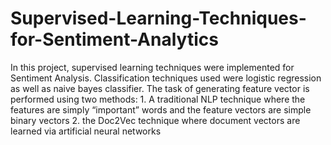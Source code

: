 # Supervised-Learning-Techniques-for-Sentiment-Analytics
In this project, supervised learning techniques were implemented for Sentiment Analysis. Classification techniques used were logistic regression as well as naive bayes classifier. The task of generating feature vector is performed using two methods: 1. A traditional   NLP   technique   where   the   features   are   simply   “important”   words   and   the   feature   vectors   are   simple   binary   vectors 2. the   Doc2Vec   technique   where   document   vectors   are   learned   via   artificial   neural   networks
